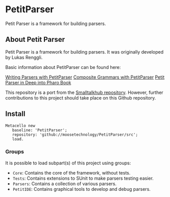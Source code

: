 # PetitParser
Petit Parser is a framework for building parsers.

## About Petit Parser
Petit Parser is a framework for building parsers. It was originally developed by Lukas Renggli.

Basic information about PetitParser can be found here:

[Writing Parsers with PetitParser](http://www.lukas-renggli.ch/blog/petitparser-1)
[Composite Grammars with PetitParser](http://www.lukas-renggli.ch/blog/petitparser-2)
[Petit Parser in Deep into Pharo Book](http://pharobooks.gforge.inria.fr/PharoByExampleTwo-Eng/latest/PetitParser.pdf)

This repository is a port from the [Smalltalkhub repository](http://smalltalkhub.com/#!/~Moose/PetitParser). However, further contributions to this project should take place on this Github repository.

## Install
```
Metacello new
   baseline: 'PetitParser';
   repository: 'github://moosetechnology/PetitParser/src';
   load.
```

### Groups
It is possible to load subpart(s) of this project using groups:
- `Core`: Contains the core of the framework, without tests.
- `Tests`: Contains extensions to SUnit to make parsers testing easier.
- `Parsers`: Contains a collection of various parsers.
- `PetitIDE`: Contains graphical tools to develop and debug parsers.

